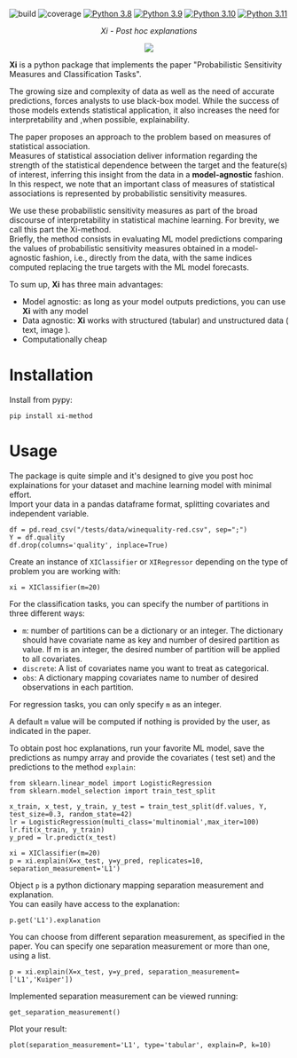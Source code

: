 ![build](https://github.com/mfumagalli68/xi/actions/workflows/build.yml/badge.svg)
![coverage](https://codecov.io/gh/mfumagalli68/xi/branch/main/graph/badge.svg)
[![Python 3.8](https://img.shields.io/badge/python-3.8-blue.svg)](https://www.python.org/downloads/release/python-380/)
[![Python 3.9](https://img.shields.io/badge/python-3.9-blue.svg)](https://www.python.org/downloads/release/python-390/)
[![Python 3.10](https://img.shields.io/badge/python-3.10-blue.svg)](https://www.python.org/downloads/release/python-310/)
[![Python 3.11](https://img.shields.io/badge/python-3.11-blue.svg)](https://www.python.org/downloads/release/python-311/)


<p align="center">
    <em>Xi - Post hoc explanations</em>
</p>

<p align="center">
    <img src="logo.PNG">
</p>


**Xi** is a python package that implements the paper "Probabilistic Sensitivity Measures and Classification Tasks".<br>

The growing size and complexity of data as well as the need of accurate predictions, forces analysts to use black-box
model. While the success of those models extends statistical application, it also increases the need for
interpretability and ,when possible, explainability.

The paper proposes an approach to the problem based on measures of statistical association.<br>
Measures of statistical association deliver information regarding the strength of the statistical dependence between the
target and the feature(s) of interest, inferring this insight from the data in a **model-agnostic** fashion.<br>
In this respect, we note that an important class of measures of statistical associations is represented by probabilistic
sensitivity measures.<br>

We use these probabilistic sensitivity measures as part of the broad discourse of interpretability in statistical
machine learning. For brevity, we call this part the Xi-method.<br>
Briefly, the method consists in evaluating ML model predictions comparing the values of probabilistic sensitivity
measures obtained in a model-agnostic fashion, i.e., directly from the data, with the same indices computed replacing
the true targets with the ML model forecasts.<br>

To sum up, **Xi** has three main advantages:

- Model agnostic: as long as your model outputs predictions, you can use **Xi** with any model
- Data agnostic: **Xi** works with structured (tabular) and unstructured data ( text, image ).
- Computationally cheap

# Installation

Install from pypy:

```[python]
pip install xi-method
```

# Usage

The package is quite simple and it's designed to give you post hoc explainations for your dataset and machine learning
model with minimal effort.<br> 
Import your data in a pandas dataframe format, splitting covariates and independent
variable.<br>

```[python]
df = pd.read_csv("/tests/data/winequality-red.csv", sep=";")
Y = df.quality
df.drop(columns='quality', inplace=True)
```

Create an instance of `XIClassifier` or `XIRegressor` depending on the type of problem you are working with:<br>

```[python]
xi = XIClassifier(m=20)
```

For the classification tasks, you can specify the number of partitions in three different ways:

- `m`: number of partitions can be a dictionary or an integer. The dictionary should have covariate name as key and
  number of desired partition as value. If m is an integer, the desired number of partition will be applied to all
  covariates.
- `discrete`: A list of covariates name you want to treat as categorical.
- `obs`: A dictionary mapping covariates name to number of desired observations in each partition.

For regression tasks, you can only specify `m` as an integer.<br>

A default `m` value will be computed if nothing is provided by the user, as indicated in the paper.<br>

To obtain post hoc explanations, run your favorite ML model, save the predictions as numpy array
and provide the covariates ( test set) and the predictions to the method `explain`:

```[python]
from sklearn.linear_model import LogisticRegression
from sklearn.model_selection import train_test_split

x_train, x_test, y_train, y_test = train_test_split(df.values, Y, test_size=0.3, random_state=42)
lr = LogisticRegression(multi_class='multinomial',max_iter=100)
lr.fit(x_train, y_train)
y_pred = lr.predict(x_test)

xi = XIClassifier(m=20)
p = xi.explain(X=x_test, y=y_pred, replicates=10, separation_measurement='L1')
```

Object `p` is a python dictionary mapping separation measurement and explanation.<br>
You can easily have access to the explanation:

```[python]
p.get('L1').explanation
```

You can choose from different separation measurement, as specified in the paper. You can specify one separation
measurement or more than one, using a list.

```[python]
p = xi.explain(X=x_test, y=y_pred, separation_measurement=['L1','Kuiper'])
```

Implemented separation measurement can be viewed running:

```[python]
get_separation_measurement()
```

Plot your result:

```[python]
plot(separation_measurement='L1', type='tabular', explain=P, k=10)
```